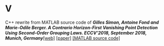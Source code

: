 # V

C++ rewrite from MATLAB source code of **_Gilles Simon, Antoine Fond and Marie-Odile Berger. A Contrario Horizon-First Vanishing Point Detection Using Second-Order Grouping Laws. ECCV’2018, September 2018, Munich, Germany_**[[web]](https://members.loria.fr/GSimon/software/v/) [[paper]](https://hal.inria.fr/hal-01865251) [[MATLAB source code]](https://members.loria.fr/GSimon/files/software/V-1.0.zip)
